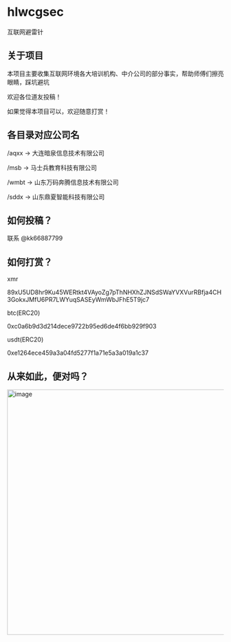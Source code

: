 # hlwcgsec

互联网避雷针

## 关于项目

本项目主要收集互联网环境各大培训机构、中介公司的部分事实，帮助师傅们擦亮眼睛，踩坑避坑

欢迎各位道友投稿！

如果觉得本项目可以，欢迎随意打赏！

## 各目录对应公司名

/aqxx -> 大连暗泉信息技术有限公司

/msb -> 马士兵教育科技有限公司 

/wmbt -> 山东万码奔腾信息技术有限公司

/sddx -> 山东鼎夏智能科技有限公司

## 如何投稿？

联系 @kk66887799

## 如何打赏？
xmr

89xU5UD8hr9Ku45WERtkt4VAyoZg7pThNHXhZJNSdSWaYVXVurRBfja4CH3GokxJMfU6PR7LWYuqSASEyWmWbJFhE5T9jc7

btc(ERC20)

0xc0a6b9d3d214dece9722b95ed6de4f6bb929f903

usdt(ERC20)

0xe1264ece459a3a04fd5277f1a71e5a3a019a1c37

## 从来如此，便对吗？

<img width="571" alt="image" src="https://github.com/ikashd121/hlwcgsec/assets/140723948/2e3dae5b-5a1a-48d0-b58c-fcaf874f6f6a">


